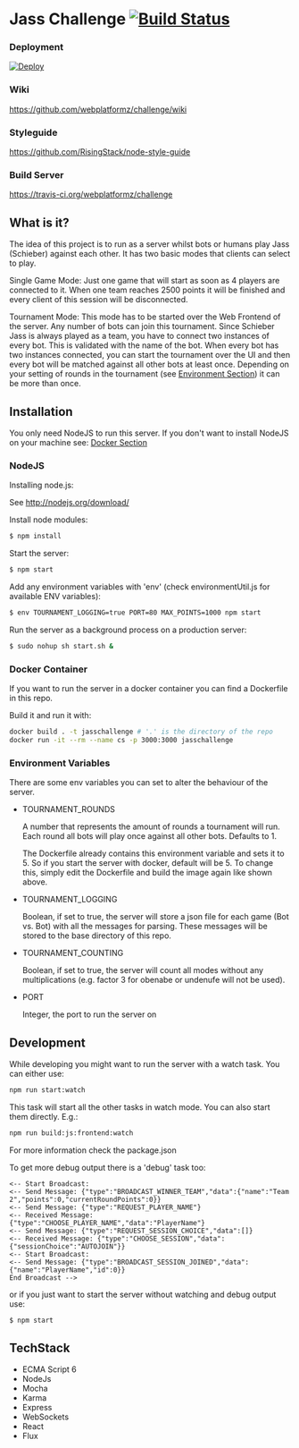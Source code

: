 # Jass Challenge [![Build Status](https://travis-ci.org/JoelNiklaus/jass-server.svg?branch=master)](https://travis-ci.org/JoelNiklaus/jass-server)

### Deployment

[![Deploy](https://www.herokucdn.com/deploy/button.png)](https://heroku.com/deploy)

### Wiki
https://github.com/webplatformz/challenge/wiki

### Styleguide
https://github.com/RisingStack/node-style-guide

### Build Server
https://travis-ci.org/webplatformz/challenge

## What is it?
The idea of this project is to run as a server whilst bots or humans play Jass (Schieber) against each other. It has two basic modes that clients can select to play.

Single Game Mode: Just one game that will start as soon as 4 players are connected to it. When one team reaches 2500 points it will be finished and every client of this session will be disconnected.

Tournament Mode: This mode has to be started over the Web Frontend of the server. Any number of bots can join this tournament. Since Schieber Jass is always played as a team, you have to connect two instances of every bot. This is validated with the name of the bot. When every bot has two instances connected, you can start the tournament over the UI and then every bot will be matched against all other bots at least once. Depending on your setting of rounds in the tournament (see [Environment Section](#environment-variables)) it can be more than once.

## Installation

You only need NodeJS to run this server. If you don't want to install NodeJS on your machine see: [Docker Section](#docker-container)

### NodeJS
Installing node.js: 

See http://nodejs.org/download/

Install node modules:
```sh
$ npm install
```

Start the server:
```sh
$ npm start
```

Add any environment variables with 'env' (check environmentUtil.js for available ENV variables):
```sh
$ env TOURNAMENT_LOGGING=true PORT=80 MAX_POINTS=1000 npm start
```

Run the server as a background process on a production server:
```sh
$ sudo nohup sh start.sh &
```

### Docker Container
If you want to run the server in a docker container you can find a Dockerfile in this repo.

Build it and run it with:
```sh
docker build . -t jasschallenge # '.' is the directory of the repo
docker run -it --rm --name cs -p 3000:3000 jasschallenge
```
### Environment Variables
There are some env variables you can set to alter the behaviour of the server.

* TOURNAMENT_ROUNDS

  A number that represents the amount of rounds a tournament will run. Each round all bots will play once against all other bots. Defaults to 1.
  
  The Dockerfile already contains this environment variable and sets it to 5. So if you start the server with docker, default will be 5. To change this, simply edit the Dockerfile and build the image again like shown above.
* TOURNAMENT_LOGGING

  Boolean, if set to true, the server will store a json file for each game (Bot vs. Bot) with all the messages for parsing. These messages will be stored to the base directory of this repo.
* TOURNAMENT_COUNTING

  Boolean, if set to true, the server will count all modes without any multiplications (e.g. factor 3 for obenabe or undenufe will not be used).
  
* PORT

  Integer, the port to run the server on

## Development
While developing you might want to run the server with a watch task. You can either use:
```sh
npm run start:watch
```

This task will start all the other tasks in watch mode. You can also start them directly. E.g.:

```sh
npm run build:js:frontend:watch
```
For more information check the package.json

To get more debug output there is a 'debug' task too:
```
<-- Start Broadcast: 
<-- Send Message: {"type":"BROADCAST_WINNER_TEAM","data":{"name":"Team 2","points":0,"currentRoundPoints":0}}
<-- Send Message: {"type":"REQUEST_PLAYER_NAME"}
<-- Received Message: {"type":"CHOOSE_PLAYER_NAME","data":"PlayerName"}
<-- Send Message: {"type":"REQUEST_SESSION_CHOICE","data":[]}
<-- Received Message: {"type":"CHOOSE_SESSION","data":{"sessionChoice":"AUTOJOIN"}}
<-- Start Broadcast: 
<-- Send Message: {"type":"BROADCAST_SESSION_JOINED","data":{"name":"PlayerName","id":0}}
End Broadcast -->
```

or if you just want to start the server without watching and debug output use:

```sh
$ npm start
```

## TechStack
- ECMA Script 6
- NodeJs
- Mocha
- Karma
- Express
- WebSockets
- React
- Flux
